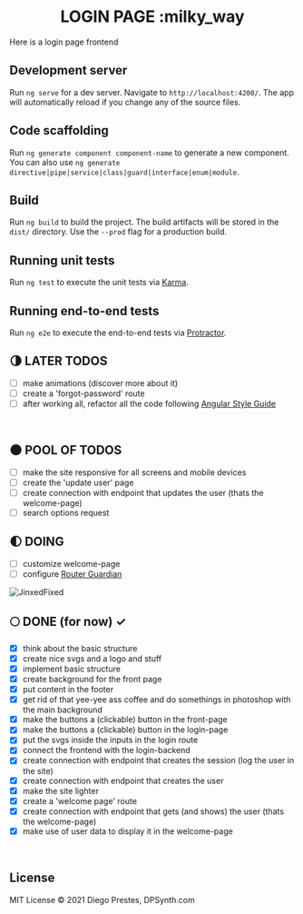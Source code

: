 <div align="center">

# LOGIN PAGE :milky_way

</div>

Here is a login page frontend

## Development server

Run `ng serve` for a dev server. Navigate to `http://localhost:4200/`. The app will automatically reload if you change any of the source files.

## Code scaffolding

Run `ng generate component component-name` to generate a new component. You can also use `ng generate directive|pipe|service|class|guard|interface|enum|module`.

## Build

Run `ng build` to build the project. The build artifacts will be stored in the `dist/` directory. Use the `--prod` flag for a production build.

## Running unit tests

Run `ng test` to execute the unit tests via [Karma](https://karma-runner.github.io).

## Running end-to-end tests

Run `ng e2e` to execute the end-to-end tests via [Protractor](http://www.protractortest.org/).

## 🌗 LATER TODOS

* [ ] make animations (discover more about it)
* [ ] create a 'forgot-password' route
* [ ] after working all, refactor all the code following [Angular Style Guide](https://angular.io/guide/styleguide)

</br>

## :new_moon: POOL OF TODOS

* [ ] make the site responsive for all screens and mobile devices
* [ ] create the 'update user' page
* [ ] create connection with endpoint that updates the user (thats the welcome-page)
* [ ] search options request

## :first_quarter_moon: DOING

* [ ] customize welcome-page
* [ ] configure [Router Guardian](https://angular.io/guide/router)

<img alt="JinxedFixed" src="./git_assets/jinxfix.gif" />

</br>

## :full_moon: DONE (for now) ✓

* [x] think about the basic structure
* [x] create nice svgs and a logo and stuff
* [x] implement basic structure
* [x] create background for the front page
* [x] put content in the footer
* [x] get rid of that yee-yee ass coffee and do somethings in photoshop with the main background
* [x] make the buttons a (clickable) button in the front-page
* [x] make the buttons a (clickable) button in the login-page
* [x] put the svgs inside the inputs in the login route
* [x] connect the frontend with the login-backend
* [x] create connection with endpoint that creates the session (log the user in the site)
* [x] create connection with endpoint that creates the user
* [x] make the site lighter
* [x] create a 'welcome page' route
* [x] create connection with endpoint that gets (and shows) the user (thats the welcome-page)
* [x] make use of user data to display it in the welcome-page

</br>

## License  

MIT License © 2021 Diego Prestes, DPSynth.com

